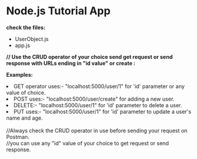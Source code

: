 # Node.js Tutorial App

**check the files:**

<ul>
<li>UserObject.js</li>
<li>app.js</li>
</ul>

**// Use the CRUD operator of your choice send get request or send response with URLs ending in "id value" or create :**

**Examples:**
<li>GET operator uses:- "localhost:5000/user/1" for 'id' parameter or any value of choice.</li>
<li>POST uses:-   "localhost:5000/user/create" for adding a new user.</li>
<li>DELETE:-  "localhost:5000/user/1" for 'id' parameter to delete a user.</li>
<li>PUT uses:-   "localhost:5000/user/1" for 'id' parameter to update a user's name and age.</li>
<br>
//Always check the CRUD operator in use before sending your request on Postman.<br>
//you can use any "id" value of your choice to get request or send response. 